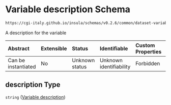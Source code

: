 # Variable description Schema

```txt
https://cgi-italy.github.io/insula/schemas/v0.2.6/common/dataset-variable.schema.json#/properties/description
```

A description for the variable

| Abstract            | Extensible | Status         | Identifiable            | Custom Properties | Additional Properties | Access Restrictions | Defined In                                                                                           |
| :------------------ | :--------- | :------------- | :---------------------- | :---------------- | :-------------------- | :------------------ | :--------------------------------------------------------------------------------------------------- |
| Can be instantiated | No         | Unknown status | Unknown identifiability | Forbidden         | Allowed               | none                | [dataset-variable.schema.json\*](schemas/common/dataset-variable.schema.json) |

## description Type

`string` ([Variable description](dataset-variable-properties-variable-description.md))
